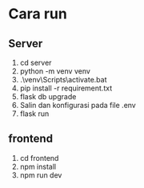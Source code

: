 # Cara run
## Server
1. cd server
2. python -m venv venv
3. .\venv\Scripts\activate.bat
4. pip install -r requirement.txt
5. flask db upgrade
6. Salin dan konfigurasi pada file .env
7. flask run

## frontend
1. cd frontend
2. npm install
3. npm run dev
